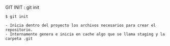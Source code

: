 

GIT INIT : git init

    $ git init

    - Inicia dentro del proyecto los archivos necesarios para crear el repositorio.
    - Internamente genera e inicia en cache algo que se llama staging y la carpeta .git


